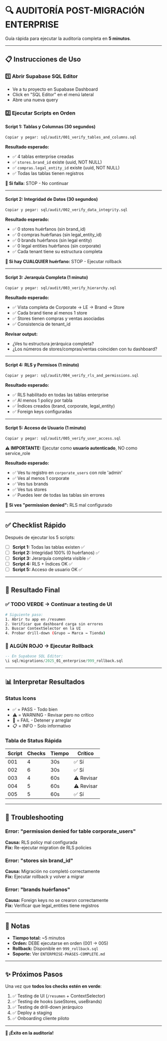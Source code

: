 # 🔍 AUDITORÍA POST-MIGRACIÓN ENTERPRISE

Guía rápida para ejecutar la auditoría completa en **5 minutos**.

---

## 📋 Instrucciones de Uso

### 1️⃣ Abrir Supabase SQL Editor
- Ve a tu proyecto en Supabase Dashboard
- Click en "SQL Editor" en el menú lateral
- Abre una nueva query

### 2️⃣ Ejecutar Scripts en Orden

#### **Script 1: Tablas y Columnas** (30 segundos)
```bash
Copiar y pegar: sql/audit/001_verify_tables_and_columns.sql
```
**Resultado esperado:**
- ✅ 4 tablas enterprise creadas
- ✅ `stores.brand_id` existe (uuid, NOT NULL)
- ✅ `compras.legal_entity_id` existe (uuid, NOT NULL)
- ✅ Todas las tablas tienen registros

**🔴 Si falla:** STOP - No continuar

---

#### **Script 2: Integridad de Datos** (30 segundos)
```bash
Copiar y pegar: sql/audit/002_verify_data_integrity.sql
```
**Resultado esperado:**
- ✅ 0 stores huérfanos (sin brand_id)
- ✅ 0 compras huérfanas (sin legal_entity_id)
- ✅ 0 brands huérfanos (sin legal entity)
- ✅ 0 legal entities huérfanos (sin corporate)
- ✅ Cada tenant tiene su estructura completa

**🔴 Si hay CUALQUIER huérfano:** STOP - Ejecutar rollback

---

#### **Script 3: Jerarquía Completa** (1 minuto)
```bash
Copiar y pegar: sql/audit/003_verify_hierarchy.sql
```
**Resultado esperado:**
- ✅ Vista completa de Corporate → LE → Brand → Store
- ✅ Cada brand tiene al menos 1 store
- ✅ Stores tienen compras y ventas asociadas
- ✅ Consistencia de tenant_id

**Revisar output:**
- ¿Ves tu estructura jerárquica completa?
- ¿Los números de stores/compras/ventas coinciden con tu dashboard?

---

#### **Script 4: RLS y Permisos** (1 minuto)
```bash
Copiar y pegar: sql/audit/004_verify_rls_and_permissions.sql
```
**Resultado esperado:**
- ✅ RLS habilitado en todas las tablas enterprise
- ✅ Al menos 1 policy por tabla
- ✅ Índices creados (brand, corporate, legal_entity)
- ✅ Foreign keys configuradas

---

#### **Script 5: Acceso de Usuario** (1 minuto)
```bash
Copiar y pegar: sql/audit/005_verify_user_access.sql
```
**⚠️ IMPORTANTE:** Ejecutar como **usuario autenticado**, NO como service_role

**Resultado esperado:**
- ✅ Ves tu registro en `corporate_users` con role 'admin'
- ✅ Ves al menos 1 corporate
- ✅ Ves tus brands
- ✅ Ves tus stores
- ✅ Puedes leer de todas las tablas sin errores

**🔴 Si ves "permission denied":** RLS mal configurado

---

## ✅ Checklist Rápido

Después de ejecutar los 5 scripts:

- [ ] **Script 1:** Todas las tablas existen ✅
- [ ] **Script 2:** Integridad 100% (0 huérfanos) ✅
- [ ] **Script 3:** Jerarquía completa visible ✅
- [ ] **Script 4:** RLS + Índices OK ✅
- [ ] **Script 5:** Acceso de usuario OK ✅

---

## 🎯 Resultado Final

### ✅ TODO VERDE → Continuar a testing de UI

```bash
# Siguiente paso:
1. Abrir tu app en /resumen
2. Verificar que dashboard carga sin errores
3. Buscar ContextSelector en la UI
4. Probar drill-down (Grupo → Marca → Tienda)
```

### 🔴 ALGÚN ROJO → Ejecutar Rollback

```sql
-- En Supabase SQL Editor:
\i sql/migrations/2025_01_enterprise/999_rollback.sql
```

---

## 📊 Interpretar Resultados

### Status Icons
- ✅ = PASS - Todo bien
- ⚠️ = WARNING - Revisar pero no crítico
- 🔴 = FAIL - Detener y arreglar
- 📋 = INFO - Solo informativo

### Tabla de Status Rápida

| Script | Checks | Tiempo | Crítico |
|--------|--------|--------|---------|
| 001    | 4      | 30s    | ✅ Sí  |
| 002    | 6      | 30s    | ✅ Sí  |
| 003    | 4      | 60s    | ⚠️ Revisar |
| 004    | 5      | 60s    | ⚠️ Revisar |
| 005    | 5      | 60s    | ✅ Sí  |

---

## 🚨 Troubleshooting

### Error: "permission denied for table corporate_users"
**Causa:** RLS policy mal configurada  
**Fix:** Re-ejecutar migration de RLS policies

### Error: "stores sin brand_id"
**Causa:** Migración no completó correctamente  
**Fix:** Ejecutar rollback y volver a migrar

### Error: "brands huérfanos"
**Causa:** Foreign keys no se crearon correctamente  
**Fix:** Verificar que legal_entities tiene registros

---

## 📝 Notas

- **Tiempo total:** ~5 minutos
- **Orden:** DEBE ejecutarse en orden (001 → 005)
- **Rollback:** Disponible en `999_rollback.sql`
- **Soporte:** Ver `ENTERPRISE-PHASES-COMPLETE.md`

---

## ✨ Próximos Pasos

Una vez que **todos los checks estén en verde**:

1. ✅ Testing de UI (`/resumen` + ContextSelector)
2. ✅ Testing de hooks (useStores, useBrands)
3. ✅ Testing de drill-down jerárquico
4. ✅ Deploy a staging
5. ✅ Onboarding cliente piloto

---

**🎉 ¡Éxito en la auditoría!**
